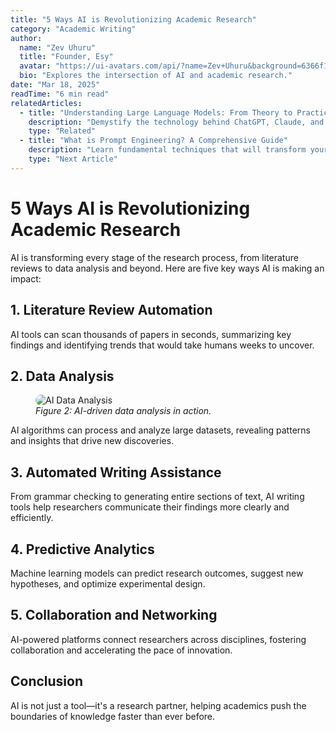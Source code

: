 ```yaml
---
title: "5 Ways AI is Revolutionizing Academic Research"
category: "Academic Writing"
author:
  name: "Zev Uhuru"
  title: "Founder, Esy"
  avatar: "https://ui-avatars.com/api/?name=Zev+Uhuru&background=6366f1&color=fff"
  bio: "Explores the intersection of AI and academic research."
date: "Mar 18, 2025"
readTime: "6 min read"
relatedArticles:
  - title: "Understanding Large Language Models: From Theory to Practice"
    description: "Demystify the technology behind ChatGPT, Claude, and other LLMs."
    type: "Related"
  - title: "What is Prompt Engineering? A Comprehensive Guide"
    description: "Learn fundamental techniques that will transform your AI interactions."
    type: "Next Article"
---
```


# 5 Ways AI is Revolutionizing Academic Research

AI is transforming every stage of the research process, from literature reviews to data analysis and beyond. Here are five key ways AI is making an impact:

## 1. Literature Review Automation

AI tools can scan thousands of papers in seconds, summarizing key findings and identifying trends that would take humans weeks to uncover.

## 2. Data Analysis

<figure>
  <img src="https://images.unsplash.com/photo-1506744038136-46273834b3fb" alt="AI Data Analysis" style="max-width:100%;border-radius:12px;" />
  <figcaption><em>Figure 2: AI-driven data analysis in action.</em></figcaption>
</figure>

AI algorithms can process and analyze large datasets, revealing patterns and insights that drive new discoveries.

## 3. Automated Writing Assistance

From grammar checking to generating entire sections of text, AI writing tools help researchers communicate their findings more clearly and efficiently.

## 4. Predictive Analytics

Machine learning models can predict research outcomes, suggest new hypotheses, and optimize experimental design.

## 5. Collaboration and Networking

AI-powered platforms connect researchers across disciplines, fostering collaboration and accelerating the pace of innovation.

## Conclusion

AI is not just a tool—it's a research partner, helping academics push the boundaries of knowledge faster than ever before. 